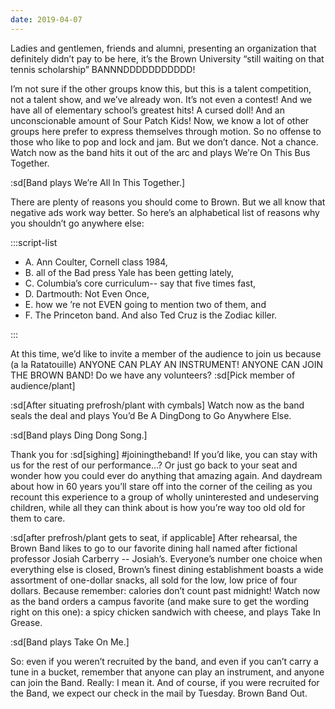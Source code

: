 ```yaml
---
date: 2019-04-07
---
```


Ladies and gentlemen, friends and alumni, presenting an organization that definitely didn’t pay to be here, it’s the Brown University “still waiting on that tennis scholarship” BANNNDDDDDDDDDDD!

I’m not sure if the other groups know this, but this is a talent competition, not a talent show, and we’ve already won. It’s not even a contest! And we have all of elementary school’s greatest hits! A cursed doll! And an unconscionable amount of Sour Patch Kids! Now, we know a lot of other groups here prefer to express themselves through motion. So no offense to those who like to pop and lock and jam. But we don’t dance. Not a chance. Watch now as the band hits it out of the arc and plays We’re On This Bus Together.

:sd[Band plays We’re All In This Together.]

There are plenty of reasons you should come to Brown. But we all know that negative ads work way better. So here’s an alphabetical list of reasons why you shouldn’t go anywhere else:

:::script-list

- A. Ann Coulter, Cornell class 1984,
- B. all of the Bad press Yale has been getting lately,
- C. Columbia’s core curriculum-- say that five times fast,
- D. Dartmouth: Not Even Once,
- E. how we ’re not EVEN going to mention two of them, and
- F. The Princeton band. And also Ted Cruz is the Zodiac killer.

:::

At this time, we’d like to invite a member of the audience to join us because (a la Ratatouille) ANYONE CAN PLAY AN INSTRUMENT! ANYONE CAN JOIN THE BROWN BAND! Do we have any volunteers? :sd[Pick member of audience/plant]

:sd[After situating prefrosh/plant with cymbals] Watch now as the band seals the deal and plays You’d Be A DingDong to Go Anywhere Else.

:sd[Band plays Ding Dong Song.]

Thank you for :sd[sighing] #joiningtheband! If you’d like, you can stay with us for the rest of our performance...? Or just go back to your seat and wonder how you could ever do anything that amazing again. And daydream about how in 60 years you’ll stare off into the corner of the ceiling as you recount this experience to a group of wholly uninterested and undeserving children, while all they can think about is how you’re way too old old for them to care.

:sd[after prefrosh/plant gets to seat, if applicable] After rehearsal, the Brown Band likes to go to our favorite dining hall named after fictional professor Josiah Carberry -- Josiah’s. Everyone’s number one choice when everything else is closed, Brown’s finest dining establishment boasts a wide assortment of one-dollar snacks, all sold for the low, low price of four dollars. Because remember: calories don’t count past midnight! Watch now as the band orders a campus favorite (and make sure to get the wording right on this one): a spicy chicken sandwich with cheese, and plays Take In Grease.

:sd[Band plays Take On Me.]

So: even if you weren’t recruited by the band, and even if you can’t carry a tune in a bucket, remember that anyone can play an instrument, and anyone can join the Band. Really: I mean it. And of course, if you were recruited for the Band, we expect our check in the mail by Tuesday. Brown Band Out.
